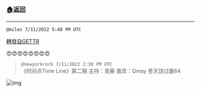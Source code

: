 ###  [:house:返回](README.md)
---


`@miles 7/11/2022 5:48 PM UTC`

[轉發自GETTR](https://gettr.com/post/p1hwxqb2da9)

😍😍😍😍😍😍😍😍

> `@newyorkrock 7/11/2022 2:30 PM UTC`<br/>《时间点Time Line》第二期
主持：青藤
嘉宾：Qmay  苍天饶过誰64

![img](https://media.gettr.com/group47/origin/2022/07/11/13/b440f98c-6026-a20c-91a4-1d84f21118f4/6383d6c383a688bc0ce747d8282e44b3.jpeg)
